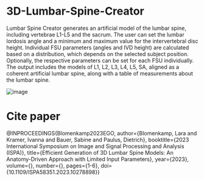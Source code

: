 # 3D-Lumbar-Spine-Creator

Lumbar Spine Creator generates an artificial model of the lumbar spine, including vertebrae L1-L5 and the sacrum.
The user can set the lumbar lordosis angle and a minimum and maximum value for the intervertebral disc height. 
Individual FSU parameters (angles and IVD height) are calculated based on a distribution, which depends on the selected subject position. 
Optionally, the respective parameters can be set for each FSU individually. The output includes the models of L1, L2, L3, L4, L5, SA, aligned as a coherent artificial lumbar spine, along with a table of measurements about the lumbar spine.

![image](https://github.com/VisSim-UniKO/3D-Lumbar-Spine-Creator/assets/127405131/cc2c15df-339a-4e92-9c7f-33ff59f94fe0)

# Cite paper


@INPROCEEDINGS{Blomenkamp2023EGO,
  author={Blomenkamp, Lara and Kramer, Ivanna and Bauer, Sabine and Paulus, Dietrich},
  booktitle={2023 International Symposium on Image and Signal Processing and Analysis (ISPA)}, 
  title={Efficient Generation of 3D Lumbar Spine Models: An Anatomy-Driven Approach with Limited Input Parameters}, 
  year={2023},
  volume={},
  number={},
  pages={1-6},
  doi={10.1109/ISPA58351.2023.10278898}}
